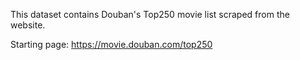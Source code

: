 This dataset contains Douban's Top250 movie list scraped from the website.

Starting page: https://movie.douban.com/top250

